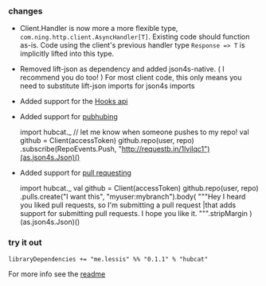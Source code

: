 ### changes

- Client.Handler is now more a more flexible type, `com.ning.http.client.AsyncHandler[T]`.
Existing code should function as-is. Code using the client's previous handler type `Response => T` is implicitly lifted into this type.

- Removed lift-json as dependency and added json4s-native. ( I recommend you do too! ) For most client code, this only means you need to substitute lift-json imports for json4s imports

- Added support for the [Hooks api](http://developer.github.com/v3/repos/hooks/)

- Added support for [pubhubing](http://developer.github.com/v3/repos/hooks/#pubsubhubbub)

    import hubcat._
    // let me know when someone pushes to my repo!
    val github = Client(accessToken)
    github.repo(user, repo)
           .subscribe(RepoEvents.Push,
             "http://requestb.in/1lvilqc1")(as.json4s.Json)()

- Added support for [pull requesting](http://developer.github.com/v3/pulls/)

   import hubcat._
   val github = Client(accessToken)
   github.repo(user, repo)
         .pulls.create("I want this", "myuser:mybranch").body(
         """Hey I heard you liked pull requests, so I'm submitting a pull request
            |that adds support for submitting pull requests. I hope you like it.
            """.stripMargin
         )(as.json4s.Json)()

### try it out

    libraryDependencies += "me.lessis" %% "0.1.1" % "hubcat"

For more info see the [readme](https://github.com/softprops/hubcat#readme)
